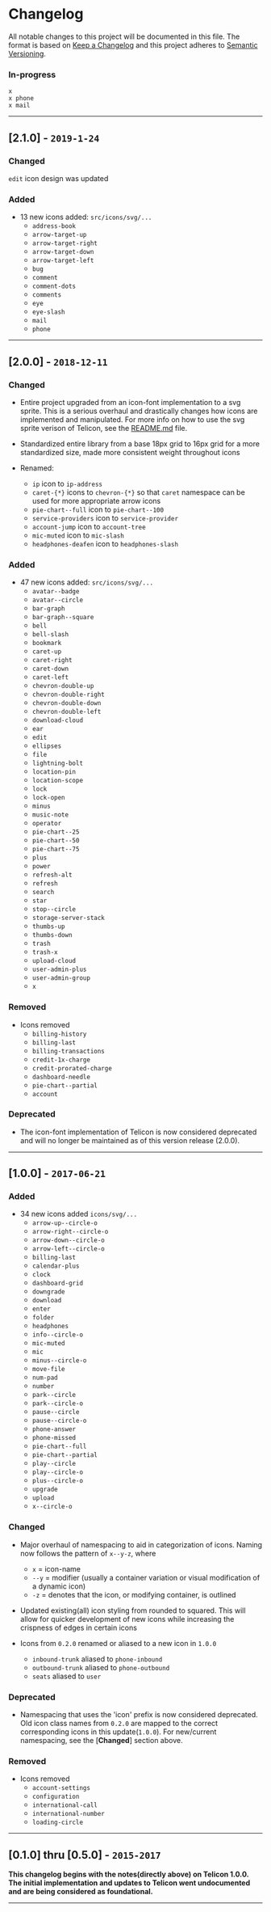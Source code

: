 # Changelog
All notable changes to this project will be documented in this file.
The format is based on [Keep a Changelog](http://keepachangelog.com/en/1.0.0/) and this project adheres to [Semantic Versioning](http://semver.org/spec/v2.0.0.html).

### In-progress
    x 
    x phone
    x mail

---

## [2.1.0] - `2019-1-24`

### Changed
`edit` icon design was updated

### Added
- 13 new icons added: `src/icons/svg/...`
  * `address-book`
  * `arrow-target-up`
  * `arrow-target-right`
  * `arrow-target-down`
  * `arrow-target-left`
  * `bug`
  * `comment`
  * `comment-dots`
  * `comments`
  * `eye`
  * `eye-slash`
  * `mail`
  * `phone`

---

## [2.0.0] - `2018-12-11`

### Changed
- Entire project upgraded from an icon-font implementation to a svg sprite. This is a serious overhaul and drastically changes how icons are implemented and manipulated. For more info on how to use the svg sprite verison of Telicon, see the [README.md](https://github.com/joshsanders/telicon/blob/master/README.md) file.

- Standardized entire library from a base 18px grid to 16px grid for a more standardized size, made more consistent weight throughout icons

- Renamed:
  * `ip` icon to `ip-address`
  * `caret-{*}` icons to `chevron-{*}` so that `caret` namespace can be used for more appropriate arrow icons
  * `pie-chart--full` icon to `pie-chart--100`
  * `service-providers` icon to `service-provider`
  * `account-jump` icon to `account-tree`
  * `mic-muted` icon to `mic-slash`
  * `headphones-deafen` icon to `headphones-slash`

### Added
- 47 new icons added: `src/icons/svg/...`
  * `avatar--badge`
  * `avatar--circle`
  * `bar-graph`
  * `bar-graph--square`
  * `bell`
  * `bell-slash`
  * `bookmark`
  * `caret-up`
  * `caret-right`
  * `caret-down`
  * `caret-left`
  * `chevron-double-up`
  * `chevron-double-right`
  * `chevron-double-down`
  * `chevron-double-left`
  * `download-cloud`
  * `ear`
  * `edit`
  * `ellipses` 
  * `file`
  * `lightning-bolt`
  * `location-pin`
  * `location-scope`
  * `lock`
  * `lock-open`
  * `minus` 
  * `music-note`
  * `operator`
  * `pie-chart--25`
  * `pie-chart--50`
  * `pie-chart--75`
  * `plus`
  * `power`
  * `refresh-alt`
  * `refresh`
  * `search`
  * `star`
  * `stop--circle`
  * `storage-server-stack`
  * `thumbs-up`
  * `thumbs-down`
  * `trash`
  * `trash-x`
  * `upload-cloud`
  * `user-admin-plus`
  * `user-admin-group`
  * `x`

### Removed
- Icons removed
  * `billing-history`
  * `billing-last`
  * `billing-transactions`
  * `credit-1x-charge`
  * `credit-prorated-charge` 
  * `dashboard-needle`
  * `pie-chart--partial`
  * `account`

### Deprecated
- The icon-font implementation of Telicon is now considered deprecated and will no longer be maintained as of this version release (2.0.0). 

---

## [1.0.0] - `2017-06-21`

### Added
- 34 new icons added `icons/svg/...`
  * `arrow-up--circle-o`
  * `arrow-right--circle-o`
  * `arrow-down--circle-o`
  * `arrow-left--circle-o`
  * `billing-last`
  * `calendar-plus`
  * `clock`
  * `dashboard-grid`
  * `downgrade`
  * `download`
  * `enter`
  * `folder`
  * `headphones`
  * `info--circle-o`
  * `mic-muted`
  * `mic`
  * `minus--circle-o`
  * `move-file`
  * `num-pad`
  * `number`
  * `park--circle`
  * `park--circle-o`
  * `pause--circle`
  * `pause--circle-o`
  * `phone-answer`
  * `phone-missed`
  * `pie-chart--full`
  * `pie-chart--partial`
  * `play--circle`
  * `play--circle-o`
  * `plus--circle-o`
  * `upgrade`
  * `upload`
  * `x--circle-o`

### Changed
- Major overhaul of namespacing to aid in categorization of icons. Naming now follows the pattern of `x--y-z`, where
  * `x` = icon-name
  * `--y` = modifier (usually a container variation or visual modification of a dynamic icon)
  * `-z` = denotes that the icon, or modifying container, is outlined

- Updated existing(all) icon styling from rounded to squared. This will allow for quicker development of new icons while increasing the crispness of edges in certain icons

- Icons from `0.2.0` renamed or aliased to a new icon in `1.0.0`
  * `inbound-trunk` aliased to `phone-inbound`
  * `outbound-trunk` aliased to `phone-outbound`
  * `seats` aliased to `user`

### Deprecated
- Namespacing that uses the 'icon' prefix is now considered deprecated. Old icon class names from `0.2.0` are mapped to the correct corresponding icons in this update(`1.0.0`). For new/current namespacing, see the [**Changed**] section above.

### Removed
- Icons removed
  * `account-settings`
  * `configuration`
  * `international-call`
  * `international-number`
  * `loading-circle`

---

## [0.1.0] thru [0.5.0] - `2015-2017`

**This changelog begins with the notes(directly above) on Telicon 1.0.0. The initial implementation and updates to Telicon went undocumented and are being considered as foundational.**

---
